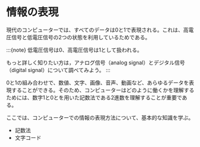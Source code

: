 # 情報の表現

現代のコンピューターでは、すべてのデータは0と1で表現される。これは、高電圧信号と低電圧信号の2つの状態を利用しているためである。

:::{note}
低電圧信号は0、高電圧信号は1として扱われる。

もっと詳しく知りたい方は，アナログ信号（analog signal）とデジタル信号（digital signal）について調べてみよう。
:::

0と1の組み合わせで、数値、文字、画像、音声、動画など、あらゆるデータを表現することができる。そのため、コンピューターはどのように働くかを理解するためには、数字1と0とを用いた記数法である2進数を理解することが重要である。

ここでは、コンピューターでの情報の表現方法について、基本的な知識を学ぶ。

- 記数法
- 文字コード